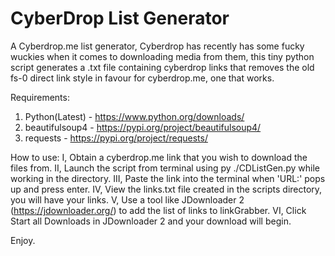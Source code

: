 # CyberDrop List Generator

A Cyberdrop.me list generator,
Cyberdrop has recently has some fucky wuckies when it comes to downloading media from them,
this tiny python script generates a .txt file containing cyberdrop links that removes the old fs-0 direct link style in favour for cyberdrop.me, one that works.

Requirements:
1. Python(Latest) - https://www.python.org/downloads/
2. beautifulsoup4 - https://pypi.org/project/beautifulsoup4/
3. requests - https://pypi.org/project/requests/

How to use:
I, Obtain a cyberdrop.me link that you wish to download the files from.
II, Launch the script from terminal using py ./CDListGen.py while working in the directory.
III, Paste the link into the terminal when 'URL:' pops up and press enter.
IV, View the links.txt file created in the scripts directory, you will have your links.
V, Use a tool like JDownloader 2 (https://jdownloader.org/) to add the list of links to linkGrabber.
VI, Click Start all Downloads in JDownloader 2 and your download will begin.

Enjoy.
